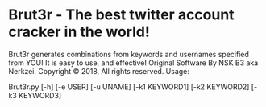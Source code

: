 # Brut3r - The best twitter account cracker in the world! 
Brut3r generates combinations from keywords and usernames specified from YOU! It is easy to use, and effective! Original Software By NSK B3 aka Nerkzei. Copyright © 2018, All rights reserved.  Usage:

Brut3r.py [-h] [-e USER] [-u UNAME] [-k1 KEYWORD1] [-k2 KEYWORD2]
                  [-k3 KEYWORD3]
